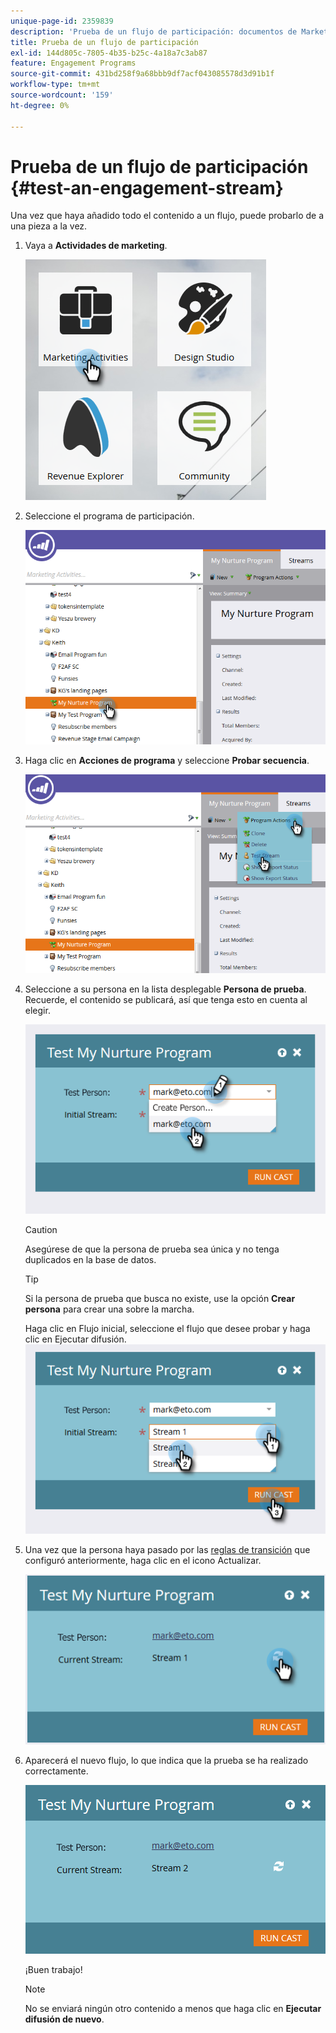 ```yaml
---
unique-page-id: 2359839
description: 'Prueba de un flujo de participación: documentos de Marketo, documentación del producto'
title: Prueba de un flujo de participación
exl-id: 144d805c-7805-4b35-b25c-4a18a7c3ab87
feature: Engagement Programs
source-git-commit: 431bd258f9a68bbb9df7acf043085578d3d91b1f
workflow-type: tm+mt
source-wordcount: '159'
ht-degree: 0%

---
```


# Prueba de un flujo de participación {#test-an-engagement-stream}

Una vez que haya añadido todo el contenido a un flujo, puede probarlo de a una pieza a la vez.

1. Vaya a **Actividades de marketing**.

   ![](assets/one.png)

1. Seleccione el programa de participación.

   ![](assets/two.png)

1. Haga clic en **Acciones de programa** y seleccione **Probar secuencia**.

   ![](assets/three.png)

1. Seleccione a su persona en la lista desplegable **Persona de prueba**. Recuerde, el contenido se publicará, así que tenga esto en cuenta al elegir.

   ![](assets/four-rubix.png)

   >[!CAUTION]
   >
   >Asegúrese de que la persona de prueba sea única y no tenga duplicados en la base de datos.

   >[!TIP]
   >
   >Si la persona de prueba que busca no existe, use la opción **Crear persona** para crear una sobre la marcha.

   Haga clic en Flujo inicial, seleccione el flujo que desee probar y haga clic en Ejecutar difusión.
   ![](assets/five-rubiks.png)

1. Una vez que la persona haya pasado por las [reglas de transición](/help/marketo/product-docs/email-marketing/drip-nurturing/engagement-program-streams/transition-people-between-engagement-streams.md) que configuró anteriormente, haga clic en el icono Actualizar.

   ![](assets/six-rubiks.png)

1. Aparecerá el nuevo flujo, lo que indica que la prueba se ha realizado correctamente.

   ![](assets/seven-rubiks.png)

   ¡Buen trabajo!

   >[!NOTE]
   >
   >No se enviará ningún otro contenido a menos que haga clic en **Ejecutar difusión de nuevo**.
